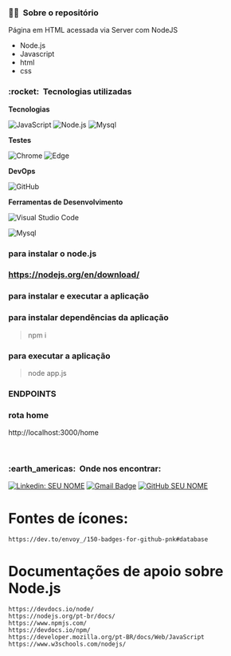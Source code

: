 <h3> 👨‍💼 &nbsp;Sobre o repositório </h3>

Página em HTML acessada via Server com NodeJS

- Node.js
- Javascript
- html
- css


<h3> :rocket: &nbsp;Tecnologias utilizadas </h3>

**Tecnologias**

  ![JavaScript](https://img.shields.io/badge/-JavaScript-333333?style=flat&logo=javascript)
  ![Node.js](https://img.shields.io/badge/-Node.js-333333?style=flat&logo=node.js) 
  ![Mysql](https://img.shields.io/badge/MySQL-00000F?style=for-the-badge&logo=mysql&logoColor=white)

**Testes**

  ![Chrome](https://img.shields.io/badge/Google_chrome-4285F4?style=for-the-badge&logo=Google-chrome&logoColor=yellow)
  ![Edge](https://img.shields.io/badge/Microsoft_Edge-0078D7?style=for-the-badge&logo=Microsoft-edge&logoColor=yellow)


**DevOps**

  ![GitHub](https://img.shields.io/badge/-GitHub-333333?style=flat&logo=github)

**Ferramentas de Desenvolvimento**

  ![Visual Studio Code](https://img.shields.io/badge/-Visual%20Studio%20Code-333333?style=flat&logo=visual-studio-code&logoColor=007ACC)

  ![Mysql](https://img.shields.io/badge/MySQL-00000F?style=for-the-badge&logo=mysql&logoColor=white)
  

  
<h3> para instalar o node.js </h3>

### https://nodejs.org/en/download/


<h3> para instalar e executar a aplicação </h3>

### para instalar dependências da aplicação
> npm i 
### para executar a aplicação
> node app.js

<h3> ENDPOINTS </h3>

### rota home
http://localhost:3000/home



<br/>

<h3> :earth_americas: &nbsp;Onde nos encontrar: </h3> 

[![Linkedin: SEU NOME](https://img.shields.io/badge/-USERNAME-blue?style=flat-square&logo=Linkedin&logoColor=white&link=INSERIR-LINKEDIN-AQUI)](https://www.linkedin.com/in/INSERIR-LINKEDIN-AQUI/)
[![Gmail Badge](https://img.shields.io/badge/-seuemail@email.com-006bed?style=flat-square&logo=Gmail&logoColor=white&link=mailto:SEU-EMAIL)](mailto:SEU-EMAIL)
[![GitHub SEU NOME](https://img.shields.io/github/followers/INSERIR_USER-GITHUB-AQUI?label=follow&style=social)](INSERIR-LINK-DO-GITHUB-AQUI)


# Fontes de ícones:
```
https://dev.to/envoy_/150-badges-for-github-pnk#database

```
# Documentações de apoio sobre Node.js
```
https://devdocs.io/node/
https://nodejs.org/pt-br/docs/
https://www.npmjs.com/
https://devdocs.io/npm/
https://developer.mozilla.org/pt-BR/docs/Web/JavaScript
https://www.w3schools.com/nodejs/

```











